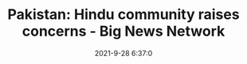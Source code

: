 ---
"title": "Pakistan: Hindu community raises concerns - Big News Network"
"date": "2021-9-28 6:37:0"
"feed_name": "GOOGLENEWSCONSTRUCTION"
"feed_website": "https://news.google.com/search?q=construction%2Bincident&hl=en-US&gl=US&ceid=US:en"
"feed_rss": "https://news.google.com/rss/search?q=construction%2Bincident&hl=en-US&gl=US&ceid=US:en"
"link": "https://www.bignewsnetwork.com/news/271331772/pakistan-hindu-community-raises-concerns"
"file": "_posts/2021-1-1-59435c42388b251e91e4d4114191bd1625ea3e97.md"
"accident": "0"
"drilling": "0"
"dead": "0"
"injured": "0"
"where": "unknown site"
"place": "unknown place"
---